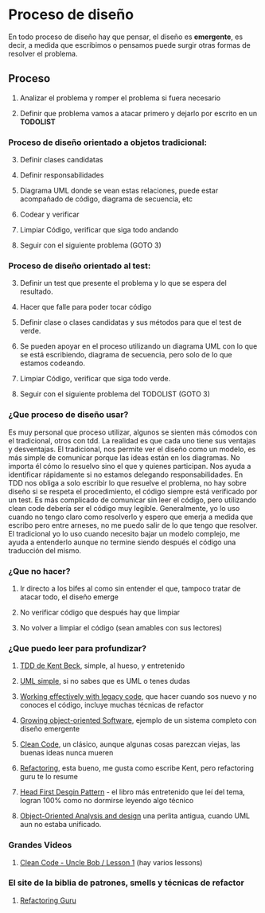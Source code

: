 # Proceso de diseño

En todo proceso de diseño hay que pensar, el diseño es **emergente**, es decir, a medida que escribimos o pensamos puede surgir otras formas de resolver el problema.

## Proceso
1. Analizar el problema y romper el problema si fuera necesario

2. Definir que problema vamos a atacar primero y dejarlo por escrito en un **TODOLIST**

### Proceso de diseño orientado a objetos tradicional:
3. Definir clases candidatas

4. Definir responsabilidades

5. Diagrama UML donde se vean estas relaciones, puede estar acompañado de código, diagrama de secuencia, etc

6. Codear y verificar

7. Limpiar Código, verificar que siga todo andando

8. Seguir con el siguiente problema (GOTO 3)

### Proceso de diseño orientado al test:
3. Definir un test que presente el problema y lo que se espera del resultado.

4. Hacer que falle para poder tocar código

5. Definir clase o clases candidatas y sus métodos para que el test de verde.

6. Se pueden apoyar en el proceso utilizando un diagrama UML con lo que se está escribiendo, diagrama de secuencia, pero solo de lo que estamos codeando.

7. Limpiar Código, verificar que siga todo verde.

8. Seguir con el siguiente problema del TODOLIST (GOTO 3)

### ¿Que proceso de diseño usar?
Es muy personal que proceso utilizar, algunos se sienten más cómodos con el tradicional, otros con tdd.
La realidad es que cada uno tiene sus ventajas y desventajas. El tradicional, nos permite ver el diseño como un modelo, es más simple de comunicar porque las ideas están en los diagramas. No importa él cómo lo resuelvo sino el que y quienes participan. Nos ayuda a identificar rápidamente si no estamos delegando responsabilidades.
En TDD nos obliga a solo escribir lo que resuelve el problema, no hay sobre diseño si se respeta el procedimiento, el código siempre está verificado por un test. Es más complicado de comunicar sin leer el código, pero utilizando clean code debería ser el código muy legible. Generalmente, yo lo uso cuando no tengo claro como resolverlo y espero que emerja a medida que escribo pero entre arneses, no me puedo salir de lo que tengo que resolver.
El tradicional yo lo uso cuando necesito bajar un modelo complejo, me ayuda a entenderlo aunque no termine siendo después el código una traducción del mismo.  

### ¿Que no hacer?
1. Ir directo a los bifes al como sin entender el que, tampoco tratar de atacar todo, el diseño emerge

2. No verificar código que después hay que limpiar

3. No volver a limpiar el código (sean amables con sus lectores)

### ¿Que puedo leer para profundizar?
1. [TDD de Kent Beck](https://g.co/kgs/GQJ4JE), simple, al hueso, y entretenido

2. [UML simple](http://tadp.wdfiles.com/local--files/material/GuiasParaComunicarUnDise%C3%B1o.pdf), si no sabes que es UML o tenes dudas

3. [Working effectively with legacy code](https://g.co/kgs/KNP2Hf), que hacer cuando sos nuevo y no conoces el código, incluye muchas técnicas de refactor

4. [Growing object-oriented Software](http://www.growing-object-oriented-software.com/), ejemplo de un sistema completo con diseño emergente

5. [Clean Code](https://g.co/kgs/Yxw65B), un clásico, aunque algunas cosas parezcan viejas, las buenas ideas nunca mueren
 
6. [Refactoring](https://g.co/kgs/LnA1cj), esta bueno, me gusta como escribe Kent, pero refactoring guru te lo resume

7. [Head First Desgin Pattern](https://g.co/kgs/rbjkbU) - el libro más entretenido que leí del tema, logran 100% como no dormirse leyendo algo técnico

8. [Object-Oriented Analysis and design](http://home.vinhuni.edu.vn/cuongvcc/wp-content/uploads/sites/109/2017/10/object_oriented_analysis_and_design_with_applications_2nd_edition_2788.pdf) una perlita antigua, cuando UML aun no estaba unificado.
 
### Grandes Videos
1. [Clean Code - Uncle Bob / Lesson 1](https://youtu.be/7EmboKQH8lM) (hay varios lessons)

### El site de la biblia de patrones, smells y técnicas de refactor
1. [Refactoring Guru](https://refactoring.guru/)